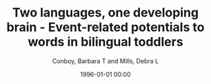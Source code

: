 ---
layout: post
title: Two languages, one developing brain - Event-related potentials to words in bilingual toddlers

date: 1996-01-01 00:00
author: Conboy, Barbara T and Mills, Debra L
journal: Developmental Science

link: https://doi.org/10.1111/j.1467-7687.2005.00453.x

year: 2006
---